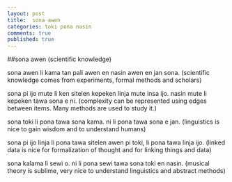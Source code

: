 ```yaml
---
layout: post
title:  sona awen
categories: toki pona nasin
comments: true
published: true
---
```


##sona awen (scientific knowledge)

sona awen li kama tan pali awen en nasin awen en jan sona.
(scientific knowledge comes from experiments, formal methods
and scholars)

sona pi ijo mute
li ken sitelen kepeken linja mute insa ijo.
nasin mute li kepeken tawa sona e ni.
(complexity can be represented using edges between items.
Many methods are used to study it.)

sona toki li pona tawa sona kama.
ni li pona tawa sona e jan.
(linguistics is nice to gain wisdom
and to understand humans)

sona pi ijo linja li pona tawa
sitelen awen pi toki,
li pona tawa linja ijo.
(linked data is nice for formalization
of thought and for linking things and data)

sona kalama li sewi o.
ni li pona sewi tawa sona toki
en nasin.
(musical theory is sublime,
very nice to understand linguistics
and abstract methods)
